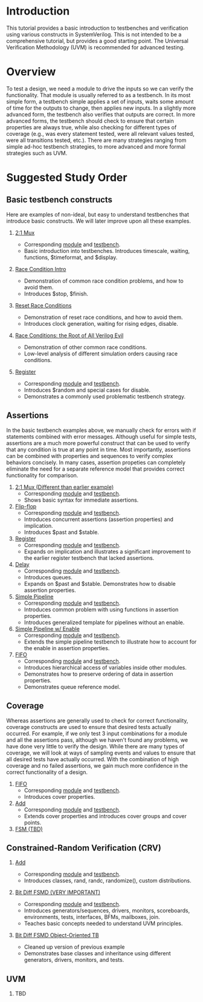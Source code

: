 # Introduction

This tutorial provides a basic introduction to testbenches and verification using various constructs in SystemVerilog. This is not intended to be a comprehensive tutorial, but 
provides a good starting point. The Universal Verification Methodology (UVM) is recommended for advanced testing.

# Overview

To test a design, we need a module to drive the inputs so we can verify the functionality. That module is usually referred to as a testbench. In its most simple form, a 
testbench simple applies a set of inputs, waits some amount of time for the outputs to change, then applies new inputs. In a slightly more advanced form, the testbench also
verifies that outputs are correct. In more advanced forms, the testbench should check to ensure that certain properties are always true, while also checking for different 
types of coverage (e.g., was every statement tested, were all relevant values tested, were all transitions tested, etc.). There are many strategies ranging from simple ad-hoc
testbench strategies, to more advanced and more formal strategies such as UVM.

# Suggested Study Order

## Basic testbench constructs

Here are examples of non-ideal, but easy to understand testbenches that introduce basic constructs. We will later improve upon all these examples.

1. [2:1 Mux](basic/mux2x1_tb.sv)
    - Corresponding [module](basic/mux2x1.sv) and [testbench](basic/mux2x1_tb.sv).
    - Basic introduction into testbenches. Introduces timescale, waiting, functions, $timeformat, and $display.

1. [Race Condition Intro](basic/race.sv)
    - Demonstration of common race condition problems, and how to avoid them.
    - Introduces $stop, $finish. 

1. [Reset Race Conditions](basic/reset_race.sv)
    - Demonstration of reset race conditions, and how to avoid them.
    - Introduces clock generation, waiting for rising edges, disable. 

1. [Race Conditions: the Root of All Verilog Evil](https://stitt-hub.com/race-conditions-the-root-of-all-verilog-evil/)
    - Demonstration of other common race conditions.
    - Low-level analysis of different simulation orders causing race conditions. 

1. [Register](basic/register_tb.sv)
    - Corresponding [module](basic/register.sv) and [testbench](basic/register_tb.sv).
    - Introduces $random and special cases for disable. 
    - Demonstrates a commonly used problematic testbench strategy.
    
## Assertions

In the basic testbench examples above, we manually check for errors with if statements combined with error messages. Although useful for simple tests, assertions are a much 
more powerful construct that can be used to verify that any condition is true at any point in time. Most importantly, assertions can be combined with properties and sequences
to verify complex behaviors concisely. In many cases, assertion propeties can completely eliminate the need for a separate reference model that provides correct functionality 
for comparison.

1. [2:1 Mux (Different than earlier example)](assertions/mux2x1_tb.sv)
    - Corresponding [module](assertions/mux2x1.sv) and [testbench](assertions/mux2x1_tb.sv).
    - Shows basic syntax for immediate assertions.    
1. [Flip-flop](assertions/ff_tb.sv)
    - Corresponding [module](assertions/ff.sv) and [testbench](assertions/ff_tb.sv).
    - Introduces concurrent assertions (assertion properties) and implication.
    - Introduces $past and $stable.
1. [Register](assertions/register_tb.sv)
    - Corresponding [module](assertions/register.sv) and [testbench](assertions/register_tb.sv).
    - Expands on implication and illustrates a significant improvement to the earlier register testbench that lacked assertions.    
1. [Delay](assertions/delay.sv)
    - Corresponding [module](assertions/delay.sv) and [testbench](assertions/delay_tb.sv).
    - Introduces queues.
    - Expands on $past and $stable. Demonstrates how to disable assertion properties.
1. [Simple Pipeline](assertions/simple_pipeline.sv)
    - Corresponding [module](assertions/simple_pipeline.sv) and [testbench](assertions/simple_pipeline_tb.sv).
    - Introduces common problem with using functions in assertion properties.
    - Introduces generalized template for pipelines without an enable.
1. [Simple Pipeline w/ Enable](assertions/simple_pipeline_with_en.sv)
    - Corresponding [module](assertions/simple_pipeline_with_en.sv) and [testbench](assertions/simple_pipeline_with_en_tb.sv).
    - Extends the simple pipeline testbench to illustrate how to account for the enable in assertion properties.    
1. [FIFO](assertions/fifo.sv)
    - Corresponding [module](assertions/fifo.sv) and [testbench](assertions/fifo_tb.sv).
    - Introduces hierarchical access of variables inside other modules.
    - Demonstrates how to preserve ordering of data in assertion properties.
    - Demonstrates queue reference model.

## Coverage

Whereas assertions are generally used to check for correct functionality, coverage constructs are used to ensure that desired tests actually occurred. For example, if we only
test 3 input combinations for a module and all the assertions pass, although we haven't found any problems, we have done very little to verify the design.
While there are many types of coverage, we will look at ways of sampling events and values to ensure that all desired tests have actually occurred. With the combination of 
high coverage and no failed assertions, we gain much more confidence in the correct functionality of a design.

1. [FIFO](coverage/fifo_tb.sv)
    - Corresponding [module](coverage/fifo.sv) and [testbench](coverage/fifo_tb.sv).
    - Introduces cover properties.
1. [Add](coverage/add_tb.sv)
    - Corresponding [module](coverage/add.sv) and [testbench](coverage/add_tb.sv).
    - Extends cover properties and introduces cover groups and cover points.
1. [FSM (TBD)]()

## Constrained-Random Verification (CRV)

1. [Add](crv/add_tb.sv)
    - Corresponding [module](crv/add.sv) and [testbench](crv/add_tb.sv).
    - Introduces classes, rand, randc, randomize(), custom distributions.

2. [Bit Diff FSMD (VERY IMPORTANT)](crv/bit_diff_tb.sv)
    - Corresponding [module](crv/bit_diff.sv) and [testbench](crv/bit_diff_tb.sv).
    - Introduces generators/sequences, drivers, monitors, scoreboards, environments, tests, interfaces, BFMs, mailboxes, join.
    - Teaches basic concepts needed to understand UVM principles.

2. [Bit Diff FSMD Object-Oriented TB](crv/bit_diff_oop)
    - Cleaned up version of previous example
    - Demonstrates base classes and inheritance using different generators, drivers, monitors, and tests.

## UVM
    
1. TBD
